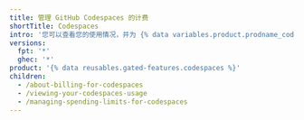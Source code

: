 ```yaml
---
title: 管理 GitHub Codespaces 的计费
shortTitle: Codespaces
intro: '您可以查看您的使用情况，并为 {% data variables.product.prodname_codespaces %} 设置支出限额。'
versions:
  fpt: '*'
  ghec: '*'
product: '{% data reusables.gated-features.codespaces %}'
children:
  - /about-billing-for-codespaces
  - /viewing-your-codespaces-usage
  - /managing-spending-limits-for-codespaces
---
```


